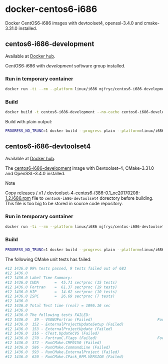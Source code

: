 # docker-centos6-i686

Docker CentOS6-i686 images with devtoolset4, openssl-3.4.0 and cmake-3.31.0 installed.

## centos6-i686-development

Available at [Docker hub](https://hub.docker.com/r/mjfryc/centos6-i686-development).

CentOS6-i686 with _development_ software group installed.

### Run in temporary container

```bash
docker run -ti --rm --platform linux/i686 mjfryc/centos6-i686-development /bin/bash
```

### Build

```bash
docker build -t centos6-i686-development --no-cache centos6-i686-development
```

Build with plain output:
```bash
PROGRESS_NO_TRUNC=1 docker build --progress plain --platform=linux/i686 -t mjfryc/centos6-i686-development:v1 --no-cache centos6-i686-development
```

## centos6-i686-devtoolset4

Available at [Docker hub](https://hub.docker.com/r/mjfryc/centos6-i686-devtoolset4).

The  [centos6-i686-development](#centos6-i686-development) image with Devtoolset-4, CMake-3.31.0 and OpenSSL-3.4.0 installed.

> [!NOTE]
> Copy [releases / v1 / devtoolset-4-centos6-i386-0.1_oc20170208-1.2.i686.rpm](https://github.com/mjfryc/docker-centos6-i686/releases/download/v1/devtoolset-4-centos6-i386-0.1_oc20170208-1.2.i686.rpm) file to `centos6-i686-devtoolset4` dorectory before building. This file is too big to be stored in source code repository.

### Run in temporary container

```bash
docker run -ti --rm --platform linux/i686 mjfryc/centos-i686-devtoolset4 /bin/bash
```

### Build

```bash
PROGRESS_NO_TRUNC=1 docker build --progress plain --platform=linux/i686 -t mjfryc/centos6-i686-devtoolset4:v1 --no-cache centos6-i686-devtoolset4
```

The following CMake unit tests has failed:

```bash
#12 1436.0 99% tests passed, 9 tests failed out of 683
#12 1436.0 
#12 1436.0 Label Time Summary:
#12 1436.0 CUDA       =  45.71 sec*proc (15 tests)
#12 1436.0 Fortran    =  61.37 sec*proc (19 tests)
#12 1436.0 HIP        =  14.62 sec*proc (10 tests)
#12 1436.0 ISPC       =  26.69 sec*proc (7 tests)
#12 1436.0 
#12 1436.0 Total Test time (real) = 1096.16 sec
#12 1436.0 
#12 1436.0 The following tests FAILED:
#12 1436.0 	 39 - VSGNUFortran (Failed)                             Fortran
#12 1436.0 	152 - ExternalProjectUpdateSetup (Failed)
#12 1436.0 	153 - ExternalProjectUpdate (Failed)
#12 1436.0 	216 - CTest.UpdateCVS (Failed)
#12 1436.0 	270 - FortranC.Flags (Failed)                           Fortran
#12 1436.0 	372 - RunCMake.CMP0150 (Failed)
#12 1436.0 	586 - RunCMake.CommandLine (Failed)
#12 1436.0 	593 - RunCMake.ExternalProject (Failed)
#12 1436.0 	620 - RunCMake.CPack_RPM.VERSION (Failed)
```
